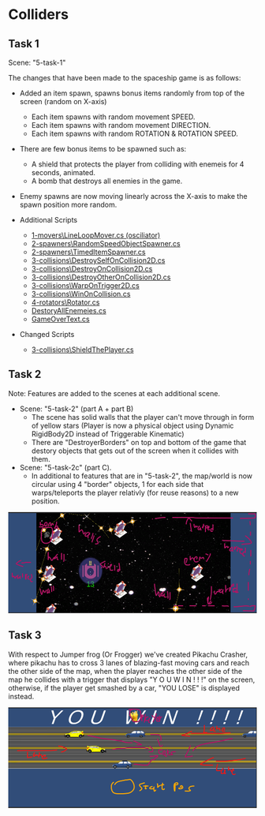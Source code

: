 # Colliders
## Task 1
Scene: "5-task-1"

The changes that have been made to the spaceship game is as follows:
- Added an item spawn, spawns bonus items randomly from top of the screen (random on X-axis)
    - Each item spawns with random movement SPEED.
    - Each item spawns with random movement DIRECTION.
    - Each item spawns with random ROTATION & ROTATION SPEED.
- There are few bonus items to be spawned such as:
    - A shield that protects the player from colliding with enemeis for 4 seconds, animated.
    - A bomb that destroys all enemies in the game.
- Enemy spawns are now moving linearly across the X-axis to make the spawn position more random.
[](./unity-tasks/Assets/Scripts/1-movers)
- Additional Scripts

    - [1-movers\LineLoopMover.cs (osciliator)](./unity-tasks/Assets/Scripts/1-movers\LineLoopMover.cs)
    - [2-spawners\RandomSpeedObjectSpawner.cs](./unity-tasks/Assets/Scripts/2-spawners\RandomSpeedObjectSpawner.cs)
    - [2-spawners\TimedItemSpawner.cs](./unity-tasks/Assets/Scripts/2-spawners\TimedItemSpawner.cs)
    - [3-collisions\DestroySelfOnCollision2D.cs](./unity-tasks/Assets/Scripts/3-collisions\DestroySelfOnCollision2D.cs)
    - [3-collisions\DestroyOnCollision2D.cs](./unity-tasks/Assets/Scripts/3-collisions\DestroyOnCollision2D.cs)
    - [3-collisions\DestroyOtherOnCollision2D.cs](./unity-tasks/Assets/Scripts/3-collisions\DestroyOtherOnCollision2D.cs)
    - [3-collisions\WarpOnTrigger2D.cs](./unity-tasks/Assets/Scripts/3-collisions\WarpOnTrigger2D.cs)
    - [3-collisions\WinOnCollision.cs](./unity-tasks/Assets/Scripts/3-collisions\WinOnCollision.cs)
    - [4-rotators\Rotator.cs](./unity-tasks/Assets/Scripts/4-rotators\Rotator.cs)
    - [DestoryAllEnemeies.cs](./unity-tasks/Assets/Scripts/DestoryAllEnemeies.cs)
    - [GameOverText.cs](./unity-tasks/Assets/Scripts/GameOverText.cs)
- Changed Scripts
    - [3-collisions\ShieldThePlayer.cs](./unity-tasks/Assets/Scripts/3-collisions\ShieldThePlayer.cs)

## Task 2
Note: Features are added to the scenes at each additional scene.
- Scene: "5-task-2" (part A + part B)
    - The scene has solid walls that the player can't move through in form of yellow stars (Player is now a physical object using Dynamic RigidBody2D instead of Triggerable Kinematic)
    - There are "DestroyerBorders" on top and bottom of the game that destory objects that gets out of the screen when it collides with them.
- Scene: "5-task-2c" (part C).
    - In additional to features that are in "5-task-2", the map/world is now circular using 4 "border" objects, 1 for each side that warps/teleports the player relativly (for reuse reasons) to a new position.

![SPACEHSHIP](./github_media/spaceship.png)
## Task 3
With respect to Jumper frog (Or Frogger) we've created Pikachu Crasher, where pikachu has to cross 3 lanes of blazing-fast moving cars and reach the other side of the map, when the player reaches the other side of the map he collides with a trigger that displays "Y O U  W I N ! ! !" on the screen, otherwise, if the player get smashed by a car, "YOU LOSE" is displayed instead.

![PIKACHU](./github_media/pikachu.png)
